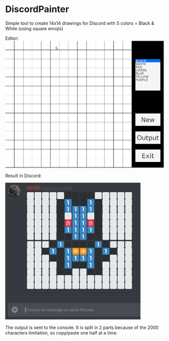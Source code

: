 # DiscordPainter
Simple tool to create 14x14 drawings for Discord with 5 colors + Black & White (using square emojis)

Editor:
![](q0XhdNEwEI.gif)

Result in Discord:

![](result.png)

The output is sent to the console. It is split in 2 parts because of the 2000 characters limitation, so copy/paste one half at a time. 
